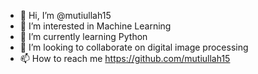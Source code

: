 - 👋 Hi, I’m @mutiullah15
- 👀 I’m interested in Machine Learning
- 🌱 I’m currently learning Python
- 💞️ I’m looking to collaborate on digital image processing
- 📫 How to reach me https://github.com/mutiullah15

<!---
mutiullah15/mutiullah15 is a ✨ special ✨ repository because its `README.md` (this file) appears on your GitHub profile.
You can click the Preview link to take a look at your changes.
--->
